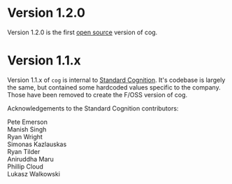 # Version 1.2.0

Version 1.2.0 is the first [open source](LICENSE) version of cog.

# Version 1.1.x

Version 1.1.x of `cog` is internal to [Standard Cognition](https://standard.ai/). It's codebase is largely the same, but contained some hardcoded values specific to the company. Those have been removed to create the F/OSS version of cog.

Acknowledgements to the Standard Cognition contributors:

Pete Emerson  
Manish Singh  
Ryan Wright  
Simonas Kazlauskas  
Ryan Tilder  
Aniruddha Maru  
Phillip Cloud  
Lukasz Walkowski  
